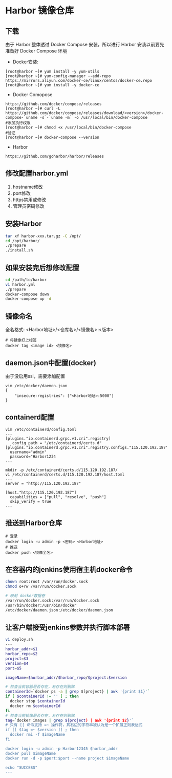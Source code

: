 # Harbor 镜像仓库
## 下载
由于 Harbor 整体透过 Docker Compose 安装，所以进行 Harbor 安装以前要先准备好 Docker Compose 环境
- Docker安装:
```
[root@harbor ~]# yum install -y yum-utils
[root@harbor ~]# yum-config-manager --add-repo https://mirrors.aliyun.com/docker-ce/linux/centos/docker-ce.repo
[root@harbor ~]# yum install -y docker-ce
```
- Docker Comopose
```
https://github.com/docker/compose/releases
[root@harbor ~]# curl -L https://github.com/docker/compose/releases/download/<version>/docker-compose-`uname -s`-`uname -m` -o /usr/local/bin/docker-compose
#添加执行权限
[root@harbor ~]# chmod +x /usr/local/bin/docker-compose
#验证
[root@harbor ~]# docker-compose --version
```
- Harbor
```
https://github.com/goharbor/harbor/releases
```

## 修改配置harbor.yml
1. hostname修改
2. port修改
3. https禁用或修改
4. 管理员密码修改

## 安装Harbor
```bash
tar xf harbor-xxx.tar.gz -C /opt/
cd /opt/harbor/
./prepare
./install.sh
```

## 如果安装完后想修改配置
```bash
cd /path/to/harbor
vi harbor.yml
./prepare
docker-compose down
docker-compose up -d
```

## 镜像命名
全名格式: <Harbor地址>/<仓库名>/<镜像名>:<版本>
```
# 将镜像打上标签
docker tag <image id> <镜像名>
```

## daemon.json中配置(docker)
由于没启用ssl，需要添加配置
```
vim /etc/docker/daemon.json
{
    "insecure-registries": ["<Harbor地址>:5000"]
}
```

## containerd配置
```
vim /etc/containerd/config.toml
---
[plugins."io.containerd.grpc.v1.cri".registry]
   config_path = "/etc/containerd/certs.d"
[plugins."io.containerd.grpc.v1.cri".registry.configs."115.120.192.187".auth]
  username="admin"
  password="Harbor1234
---

mkdir -p /etc/containerd/certs.d/115.120.192.187/
vi /etc/containerd/certs.d/115.120.192.187/host.toml
---
server = "http://115.120.192.187"

[host."http://115.120.192.187"]
  capabilities = ["pull", "resolve", "push"]
  skip_verify = true
---
```

## 推送到Harbor仓库
```
# 登录
docker login -u admin -p <密码> <Harbor地址>
# 推送
docker push <镜像全名>
```

## 在容器内的jenkins使用宿主机docker命令
```bash
chown root:root /var/run/docker.sock
chmod o+rw /var/run/docker.sock

# 映射 docker数据卷
/var/run/docker.sock:/var/run/docker.sock
/usr/bin/docker:/usr/bin/docker
/etc/docker/daemon.json:/etc/docker/daemon.json
```

## 让客户端接受jenkins参数并执行脚本部署
```bash
vi deploy.sh
---
horbar_addr=$1
horbar_repo=$2
project=$3
version=$4
port=$5

imageName=$horbar_addr/$horbar_repo/$project:$version

# 检查当前容器是否存在，若存在则删除
containerId=`docker ps -a | grep $[project} | awk '{print $1}'`
if [ $containerId != '' ] ; then
  docker stop $containerId
  docker rm $containerId
fi
# 检查当前镜像是否存在，若存在则删除
tag=`docker images | grep ${project) | awk '{print $2}'`
# 只有 [[ 命令支持 =~ 操作符，其右边的字符串被认为是一个扩展正则表达式
if [[ $tag =~ $version ]] ; then
  docker rmi -f $imageName
fi

docker login -u admin -p Harbor12345 $horbar_addr
docker pull $imageName
docker run -d -p $port:$port --name project $imageName

echo "SUCCESS"
---
```